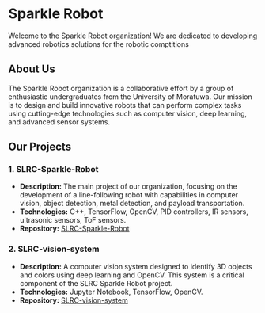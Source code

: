 # Sparkle Robot

Welcome to the Sparkle Robot organization! We are dedicated to developing advanced robotics solutions for the robotic comptitions 

## About Us

The Sparkle Robot organization is a collaborative effort by a group of enthusiastic undergraduates from the University of Moratuwa. Our mission is to design and build innovative robots that can perform complex tasks using cutting-edge technologies such as computer vision, deep learning, and advanced sensor systems.

## Our Projects

### 1. SLRC-Sparkle-Robot
- **Description:** The main project of our organization, focusing on the development of a line-following robot with capabilities in computer vision, object detection, metal detection, and payload transportation.
- **Technologies:** C++, TensorFlow, OpenCV, PID controllers, IR sensors, ultrasonic sensors, ToF sensors.
- **Repository:** [SLRC-Sparkle-Robot](https://github.com/SLRC-Vision-based-Robot/SLRC-Sparkle-Robot)

### 2. SLRC-vision-system
- **Description:** A computer vision system designed to identify 3D objects and colors using deep learning and OpenCV. This system is a critical component of the SLRC Sparkle Robot project.
- **Technologies:** Jupyter Notebook, TensorFlow, OpenCV.
- **Repository:** [SLRC-vision-system](https://github.com/SLRC-Vision-based-Robot/SLRC-vision-system)

